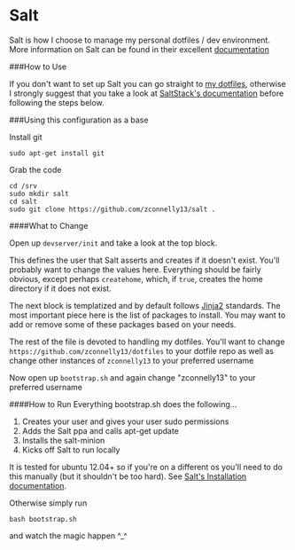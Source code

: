 Salt
====

Salt is how I choose to manage my personal dotfiles / dev environment.
More information on Salt can be found in their excellent [documentation](http://docs.saltstack.com/en/latest/)

###How to Use

If you don't want to set up Salt you can go straight to [my dotfiles](https://github.com/zconnelly13/dotfiles), otherwise I strongly suggest that you take a look at [SaltStack's documentation](http://docs.saltstack.com/en/latest/) before following the steps below.

###Using this configuration as a base

Install git

```
sudo apt-get install git
```

Grab the code

```
cd /srv
sudo mkdir salt
cd salt
sudo git clone https://github.com/zconnelly13/salt .
```

####What to Change

Open up `devserver/init` and take a look at the top block.

This defines the user that Salt asserts and creates if it doesn't exist. You'll probably want to change the values here. Everything should be fairly obvious, except perhaps `createhome`, which, if `true`, creates the home directory if it does not exist.

The next block is templatized and by default follows [Jinja2](http://jinja.pocoo.org/) standards. The most important piece here is the list of packages to install. You may want to add or remove some of these packages based on your needs.

The rest of the file is devoted to handling my dotfiles. You'll want to change `https://github.com/zconnelly13/dotfiles` to your dotfile repo as well as change other instances of `zconnelly13` to your preferred username

Now open up `bootstrap.sh` and again change "zconnelly13" to your preferred username

####How to Run Everything
bootstrap.sh does the following...
1. Creates your user and gives your user sudo permissions
2. Adds the Salt ppa and calls apt-get update
3. Installs the salt-minion
4. Kicks off Salt to run locally

It is tested for ubuntu 12.04+ so if you're on a different os you'll need to do this manually (but it shouldn't be too hard). See [Salt's Installation documentation](http://docs.saltstack.com/en/latest/topics/installation/).

Otherwise simply run

```
bash bootstrap.sh
```

and watch the magic happen ^_^

